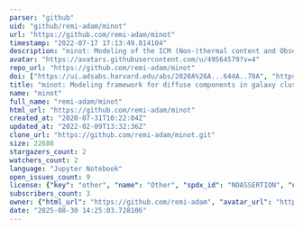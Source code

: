 ```yaml
---
parser: "github"
uid: "github/remi-adam/minot"
url: "https://github.com/remi-adam/minot"
timestamp: "2022-07-17 17:13:49.814104"
description: "minot: Modeling of the ICM (Non-)thermal content and Observables prediction Tools"
avatar: "https://avatars.githubusercontent.com/u/49564579?v=4"
repo_url: "https://github.com/remi-adam/minot"
doi: ["https://ui.adsabs.harvard.edu/abs/2020A%26A...644A..70A", "https://ui.adsabs.harvard.edu/abs/2020ascl.soft09012A/abstract"]
title: "minot: Modeling framework for diffuse components in galaxy clusters"
name: "minot"
full_name: "remi-adam/minot"
html_url: "https://github.com/remi-adam/minot"
created_at: "2020-07-31T10:22:04Z"
updated_at: "2022-02-09T13:32:36Z"
clone_url: "https://github.com/remi-adam/minot.git"
size: 22688
stargazers_count: 2
watchers_count: 2
language: "Jupyter Notebook"
open_issues_count: 9
license: {"key": "other", "name": "Other", "spdx_id": "NOASSERTION", "url": null, "node_id": "MDc6TGljZW5zZTA="}
subscribers_count: 3
owner: {"html_url": "https://github.com/remi-adam", "avatar_url": "https://avatars.githubusercontent.com/u/49564579?v=4", "login": "remi-adam", "type": "User"}
date: "2025-08-30 14:25:03.728106"
---
```

